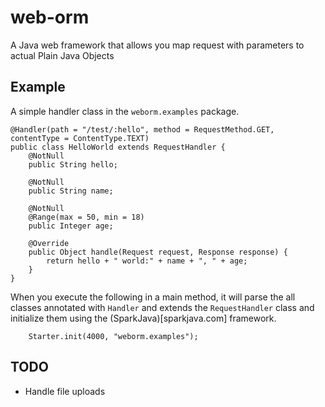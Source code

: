 web-orm
=======

A Java web framework that allows you map request with parameters to actual Plain Java Objects

## Example

A simple handler class in the `weborm.examples` package.

	@Handler(path = "/test/:hello", method = RequestMethod.GET, contentType = ContentType.TEXT)
	public class HelloWorld extends RequestHandler {
		@NotNull
		public String hello;
	
		@NotNull
		public String name;
	
		@NotNull
		@Range(max = 50, min = 18)
		public Integer age;
	
		@Override
		public Object handle(Request request, Response response) {
			return hello + " world:" + name + ", " + age;
		}	
	}
	
When you execute the following in a main method, it will parse the all classes annotated with `Handler` and extends the `RequestHandler` class and initialize them using the (SparkJava)[sparkjava.com] framework.

		Starter.init(4000, "weborm.examples");

		
## TODO

- Handle file uploads